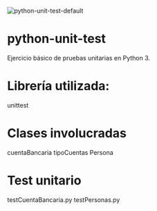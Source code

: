 ![python-unit-test-default](https://github.com/i210-bbdd/python-unit-test/workflows/python-unit-test-default/badge.svg?branch=master&event=push)


# python-unit-test
Ejercicio básico de pruebas unitarias en Python 3.

# Librería utilizada:
  unittest

# Clases involucradas

  cuentaBancaria
  tipoCuentas
  Persona


# Test unitario

  testCuentaBancaria.py
  testPersonas.py
